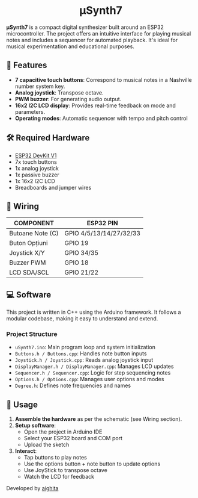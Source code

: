 <div align='center'>
  <h1>µSynth7</h1>
</div>

**µSynth7** is a compact digital synthesizer built around an ESP32 microcontroller. The project offers an intuitive interface for playing musical notes and includes a sequencer for automated playback. It's ideal for musical experimentation and educational purposes.

## 🔧 Features

- **7 capacitive touch buttons**: Correspond to musical notes in a Nashville number system key.
- **Analog joystick**: Transpose octave.
- **PWM buzzer**: For generating audio output.
- **16x2 I2C LCD display**: Provides real-time feedback on mode and parameters.
- **Operating modes**: Automatic sequencer with tempo and pitch control

## 🛠️ Required Hardware

- [ESP32 DevKit V1](https://www.optimusdigital.ro/ro/placi-avr/4561-placa-esp32-devkit-v1.html)
- 7x touch buttons
- 1x analog joystick
- 1x passive buzzer
- 1x 16x2 I2C LCD
- Breadboards and jumper wires

## 🔌 Wiring

| COMPONENT             | ESP32 PIN                    |
|-----------------------|------------------------------|
| Butoane Note (C)      | GPIO 4/5/13/14/27/32/33      |
| Buton Opțiuni         | GPIO 19                      |
| Joystick X/Y          | GPIO 34/35                   |
| Buzzer PWM            | GPIO 18                      | 
| LCD SDA/SCL           | GPIO 21/22                   |

## 💻 Software

This project is written in C++ using the Arduino framework. It follows a modular codebase, making it easy to understand and extend.

### Project Structure

- `uSynth7.ino`: Main program loop and system initialization
- `Buttons.h / Buttons.cpp`: Handles note button inputs
- `Joystick.h / Joystick.cpp`: Reads analog joystick input
- `DisplayManager.h / DisplayManager.cpp`: Manages LCD updates
- `Sequencer.h / Sequencer.cpp`: Logic for step sequencing notes
- `Options.h / Options.cpp`: Manages user options and modes
- `Degree.h`: Defines note frequencies and names

## 🚀 Usage

1. **Assemble the hardware** as per the schematic (see Wiring section).
2. **Setup software**:
   - Open the project in Arduino IDE
   - Select your ESP32 board and COM port
   - Upload the sketch
3. **Interact**:
   - Tap buttons to play notes
   - Use the options button + note button to update options
   - Use JoyStick to transpose octave
   - Watch the LCD for feedback

Developed by [aighita](https://github.com/aighita)